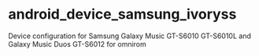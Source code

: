 android_device_samsung_ivoryss
==============================

Device configuration for Samsung Galaxy Music GT-S6010 GT-S6010L and Galaxy Music Duos GT-S6012 for omnirom
